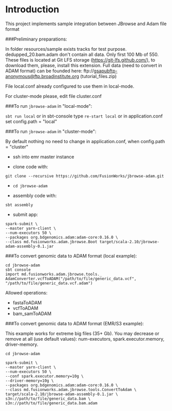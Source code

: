 # Introduction
This project implements sample integration between JBrowse and Adam file format

###Preliminary preparations:

In folder resources/sample exists tracks for test purpose. dedupped_20.bam.adam don't contain all data. Only first 100 Mb of 550. These files is located at Git LFS storage (https://git-lfs.github.com/), to download them, please, install this extension. Full data (need to convert in ADAM format) can be founded here: ftp://gsapubftp-anonymous@ftp.broadinstitute.org (tutorial_files.zip)

File local.conf already configured to use them in local-mode.

For cluster-mode please, edit file cluster.conf

###To run ``jbrowse-adam`` in "local-mode":

`sbt run local` or in sbt-console type `re-start local` or in application.conf set config.path = "local"

###To run ``jbrowse-adam`` in "cluster-mode":

By default nothing no need to change in application.conf, when config.path = "cluster"

* ssh into emr master instance

* clone code with:
```
git clone --recursive https://github.com/FusionWorks/jbrowse-adam.git
```

* ```cd jbrowse-adam```

* assembly code with:
```
sbt assembly
```

* submit app:
```
spark-submit \
--master yarn-client \
--num-executors 50 \
--packages org.bdgenomics.adam:adam-core:0.16.0 \
--class md.fusionworks.adam.jbrowse.Boot target/scala-2.10/jbrowse-adam-assembly-0.1.jar
```

###To convert genomic data to ADAM format (local example):
```
cd jbrowse-adam
sbt console
import md.fusionworks.adam.jbrowse.tools._
AdamConverter.vcfToADAM("/path/to/file/generic_data.vcf", "/path/to/file/generic_data.vcf.adam")
```

Allowed operations:
* fastaToADAM
* vcfToADAM
* bam_samToADAM

###To convert genomic data to ADAM format (EMR/S3 example):

This example works for extreme big files (35+ Gb). You may decrease or remove at all (use default values): num-executors, spark.executor.memory, driver-memory.

```
cd jbrowse-adam

spark-submit \
--master yarn-client \
--num-executors 50 \
--conf spark.executor.memory=10g \
--driver-memory=10g \
--packages org.bdgenomics.adam:adam-core:0.16.0 \
--class md.fusionworks.adam.jbrowse.tools.ConvertToAdam \
target/scala-2.10/jbrowse-adam-assembly-0.1.jar \
s3n://path/to/file/generic_data.bam \
s3n://path/to/file/generic_data.bam.adam
```